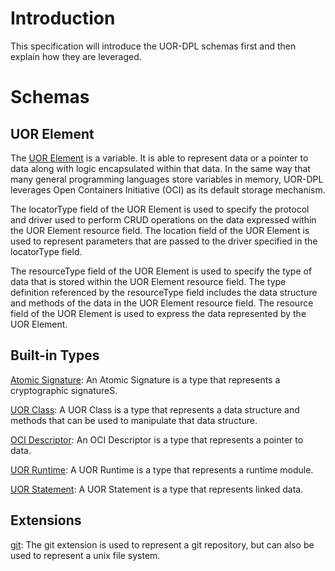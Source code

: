 # Introduction
This specification will introduce the UOR-DPL schemas first and then explain how they are leveraged. 

# Schemas
## UOR Element
The [UOR Element](./core/element.json) is a variable. It is able to represent data or a pointer to data along with logic encapsulated within that data. In the same way that many general programming languages store variables in memory, UOR-DPL leverages Open Containers Initiative (OCI) as its default storage mechanism.

The locatorType field of the UOR Element is used to specify the protocol and driver used to perform CRUD operations on the data expressed within the UOR Element resource field. The location field of the UOR Element is used to represent parameters that are passed to the driver specified in the locatorType field.

The resourceType field of the UOR Element is used to specify the type of data that is stored within the UOR Element resource field. The type definition referenced by the resourceType field includes the data structure and methods of the data in the UOR Element resource field. The resource field of the UOR Element is used to express the data represented by the UOR Element.

## Built-in Types

[Atomic Signature](./core/built-in/atomic_signature.json): An Atomic Signature is a type that represents a cryptographic signatureS.

[UOR Class](./class.md): A UOR Class is a type that represents a data structure and methods that can be used to manipulate that data structure.

[OCI Descriptor](./descriptor.md): An OCI Descriptor is a type that represents a pointer to data. 

[UOR Runtime](./runtime.md): A UOR Runtime is a type that represents a runtime module.

[UOR Statement](./statement.md): A UOR Statement is a type that represents linked data.

## Extensions

[git](./extensions/git.json): The git extension is used to represent a git repository, but can also be used to represent a unix file system.
